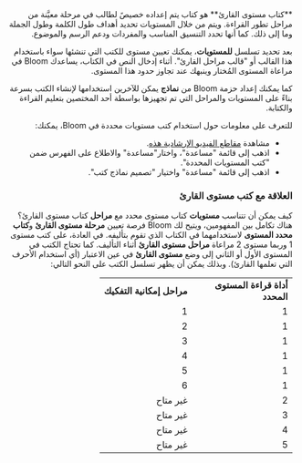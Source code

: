 <div dir="rtl">
**كتاب مستوى القارئ** هو كتاب يتم إعداده خصيصً لطالب في مرحلة معيَّنة من مراحل تطور القراءة. ويتم من خلال المستويات تحديد أهداف طول الكلمة وطول الجملة وما إلى ذلك. كما أنها تحدد التنسيق المناسب والمفردات ودعم الرسم والموضوع.

بعد تحديد تسلسل **للمستويات**، يمكنك تعيين مستوى للكتب التي تنشئها سواء باستخدام هذا القالب أو "قالب مراحل القارئ". أثناء إدخال النص في الكتاب، يساعدك Bloom في مراعاة المستوى المُختار وينبهك عند تجاوز حدود هذا المستوى. 

كما يمكنك إعداد حزمة Bloom من **نماذج** يمكن للآخرين استخدامها لإنشاء الكتب بسرعة بناءً على المستويات والمراحل التي تم تجهيزها بواسطة أحد المختصين بتعليم القراءة والكتابة. 

للتعرف على معلومات حول استخدام كتب مستويات محددة في Bloom، يمكنك:

- مشاهدة [مقاطع الفيديو الإرشادية هذه](http://tiny.cc/8vbwux).
- اذهب إلى قائمة "مساعدة"، واختار"مساعدة" والاطلاع على الفهرس ضمن "كتب المستويات المحددة".
- اذهب إلى قائمة "مساعدة" واختيار "تصميم نماذج كتب".

### العلاقة مع كتب مستوى القارئ 

كيف يمكن أن تتناسب **مستويات** كتاب مستوى محدد مع **مراحل** كتاب مستوى القارئ؟ هناك تكامل بين المفهومين، ويتيح لك Bloom فرصة تعيين **مرحلة مستوى القارئ** و**كتاب محدد المستوى** لاستخدامهما في الكتاب الذي تقوم بتأليفه. في العادة، على كتب مستوى 1 وربما مستوى 2 مراعاة **مراحل مستوى القارئ** أثناء التأليف. كما تحتاج الكتب في المستوى الأول أو الثاني إلى وضع **مستوى القارئ** في عين الاعتبار (أي استخدام الأحرف التي تعلمها القارئ). وبذلك يمكن أن يظهر تسلسل الكتب على النحو التالي:

<table>
  <tr style="font-weight:bold">
    <td style="width:10em">أداة قراءة المستوى المحدد</td>
    <td>مراحل إمكانية التفكيك</td>
  </tr>
  <tr>    <td>1</td>    <td>1</td>  </tr>
  <tr>    <td>1</td>    <td>2</td>  </tr>
  <tr>    <td>1</td>    <td>3</td>  </tr>
  <tr>    <td>1</td>    <td>4</td>  </tr>
  <tr>    <td>1</td>    <td>5</td>  </tr>
  <tr>    <td>1</td>    <td>6</td>  </tr>
  <tr>    <td>2</td>    <td>غير متاح</td>  </tr>
  <tr>    <td>3</td>    <td>غير متاح</td>  </tr>
  <tr>    <td>4</td>    <td>غير متاح</td>  </tr>
  <tr>    <td>5</td>    <td>غير متاح</td>  </tr>
</table>
